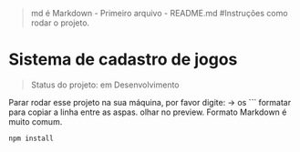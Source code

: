 >md é Markdown - 
Primeiro arquivo - README.md
#Instruções como rodar o projeto.
<h1>Sistema de cadastro de jogos</h1>

> Status do projeto: em Desenvolvimento

Parar rodar esse projeto na sua máquina, por favor digite:
-> os ``` formatar para copiar a linha entre as aspas. olhar no preview. Formato Markdown é muito comum.
```
npm install
```

